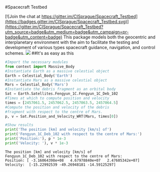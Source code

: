 #Spacecraft Testbed

[![Join the chat at https://gitter.im/CISprague/Spacecraft_Testbed](https://badges.gitter.im/CISprague/Spacecraft_Testbed.svg)](https://gitter.im/CISprague/Spacecraft_Testbed?utm_source=badge&utm_medium=badge&utm_campaign=pr-badge&utm_content=badge)
This package models both the geocentric and interplanetary environment with the aim to facilitate the testing and development of various types spacecraft guidance, navigation, and control schemes.
<img src="https://cdn.rawgit.com/CISprague/Spacecraft_Testbed/master/tests/Figures/Fengyun_and_Earth_Barycentric_1.svg">
##It's as easy as this
```python
#Import the necessary modules
from context import Massive_Body
#Instantiate Earth as a massive celestial object
Earth = Celestial_Body('Earth')
#Instantiate Mars as a massive celestial object
Mars = Celestial_Body('Mars')
#Instantiate the debris fragment as an orbital body
Sat = Earth.Satellites.Fengyun_1C.Fengyun_1C_Deb_102
#Times at which to compute position and velocity
times = [2457061.5, 2457062.5, 2457063.5, 2457064.5]
#Compute the position and velocity of the debris
#fragment with respect to the centre of Mars.
p, v = Sat.Position_and_Velocity_WRT(Mars, times[0])

#Show results
print('The position [km] and velocity [km/s] of')
print('Fengyun_1C_Deb_102 with respect to the centre of Mars:')
print('Position:'), p * 1e-3
print('Velocity: '), v * 1e-3
```
```
The position [km] and velocity [km/s] of
Fengyun_1C_Deb_102 with respect to the centre of Mars:
Position: [ -3.16064398e+08   4.67978840e+07   2.47605342e+07]
Velocity:  [-15.22992539 -49.26948181 -14.59125297]
```
